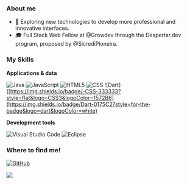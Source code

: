 

<h3>About me</h3>

- 🤔 Exploring new technologies to develop more professional and innovative interfaces.
- 🎓 Full Stack Web Fellow at @Growdev through the Despertar.dev program, proposed by @SicrediPioneira.

<h3>My Skills</h3>

**Applications & data**

![Java](https://img.shields.io/badge/-Java-333333?style=flat&logo=Java&logoColor=007396)
![JavaScript](https://img.shields.io/badge/-JavaScript-333333?style=flat&logo=javascript)
![HTML5](https://img.shields.io/badge/-HTML5-333333?style=flat&logo=HTML5)
![CSS](https://img.shields.io/badge/-CSS-333333?style=flat&logo=CSS3&logoColor=1572B6)
![Dart]([https://img.shields.io/badge/-CSS-333333?style=flat&logo=CSS3&logoColor=1572B6](https://img.shields.io/badge/Dart-0175C2?style=for-the-badge&logo=dart&logoColor=white)


**Development tools**

![Visual Studio Code](https://img.shields.io/badge/-Visual%20Studio%20Code-333333?style=flat&logo=visual-studio-code&logoColor=007ACC)
![Eclipse](https://img.shields.io/badge/-Eclipse-333333?style=flat&logo=eclipse-ide&logoColor=2C2255)


<h3>Where to find me!</h3>

[![GitHub](https://img.shields.io/github/followers/iuricode?label=follow&style=social)](https://github.com/alvesmarcola)

  <p align="left">
  
  <a href="https://api.whatsapp.com/send?phone=5554997053527" alt="WhatsApp">
  <img src="https://img.shields.io/badge/-WhatsApp-25d366?style=flat-square&labelColor=25d366&logo=whatsapp&logoColor=white&link=https://api.whatsapp.com/send?phone=5554997053527"/></a>
</p>
